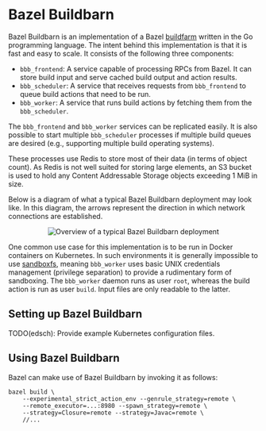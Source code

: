 # Bazel Buildbarn

Bazel Buildbarn is an implementation of a Bazel
[buildfarm](https://en.wikipedia.org/wiki/Compile_farm) written in the
Go programming language. The intent behind this implementation is that
it is fast and easy to scale. It consists of the following three
components:

- `bbb_frontend`: A service capable of processing RPCs from Bazel. It
  can store build input and serve cached build output and action results.
- `bbb_scheduler`: A service that receives requests from `bbb_frontend`
  to queue build actions that need to be run.
- `bbb_worker`: A service that runs build actions by fetching them from
  the `bbb_scheduler`.

The `bbb_frontend` and `bbb_worker` services can be replicated easily.
It is also possible to start multiple `bbb_scheduler` processes if
multiple build queues are desired (e.g., supporting multiple build
operating systems).

These processes use Redis to store most of their data (in terms of
object count). As Redis is not well suited for storing large elements,
an S3 bucket is used to hold any Content Addressable Storage objects
exceeding 1 MiB in size.

Below is a diagram of what a typical Bazel Buildbarn deployment may look
like. In this diagram, the arrows represent the direction in which
network connections are established.

<p align="center">
  <img src="https://github.com/EdSchouten/bazel-buildbarn/raw/master/doc/diagrams/bbb-overview.png" alt="Overview of a typical Bazel Buildbarn deployment"/>
</p>

One common use case for this implementation is to be run in Docker
containers on Kubernetes. In such environments it is
generally impossible to use [sandboxfs](https://github.com/bazelbuild/sandboxfs/),
meaning `bbb_worker` uses basic UNIX credentials management (privilege
separation) to provide a rudimentary form of sandboxing. The
`bbb_worker` daemon runs as user `root`, whereas the build action is run
as user `build`. Input files are only readable to the latter.

## Setting up Bazel Buildbarn

TODO(edsch): Provide example Kubernetes configuration files.

## Using Bazel Buildbarn

Bazel can make use of Bazel Buildbarn by invoking it as follows:

    bazel build \
        --experimental_strict_action_env --genrule_strategy=remote \
        --remote_executor=...:8980 --spawn_strategy=remote \
        --strategy=Closure=remote --strategy=Javac=remote \
        //...
